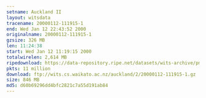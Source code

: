 ```yaml
---
setname: Auckland II
layout: witsdata
tracename: 20000112-111915-1
end: Wed Jan 12 22:43:52 2000
originalname: 20000112-111915-1
gzsize: 326 MB
len: 11:24:38
start: Wed Jan 12 11:19:15 2000
totalwirelen: 2,614 MB
ripedownload: https://data-repository.ripe.net/datasets/wits-archive/pma/long/auck/2//20000112-111915-1.gz
pkts: 11 million
download: ftp://wits.cs.waikato.ac.nz/auckland/2/20000112-111915-1.gz
size: 846 MB
md5: d60b69296dd4bfc2821c7a55d191ab84
---
```

